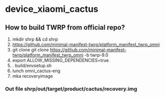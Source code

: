 # device_xiaomi_cactus
## How to build TWRP from official repo?
1) mkdir shrp && cd shrp
2) https://github.com/minimal-manifest-twrp/platform_manifest_twrp_omni
3) git clone git clone https://github.com/minimal-manifest-twrp/platform_manifest_twrp_omni -b twrp-9.0
4) export ALLOW_MISSING_DEPENDENCIES=true
5) . build/envsetup.sh
6) lunch omni_cactus-eng
7) mka recoveryimage
### Out file shrp/out/target/product/cactus/recovery.img

